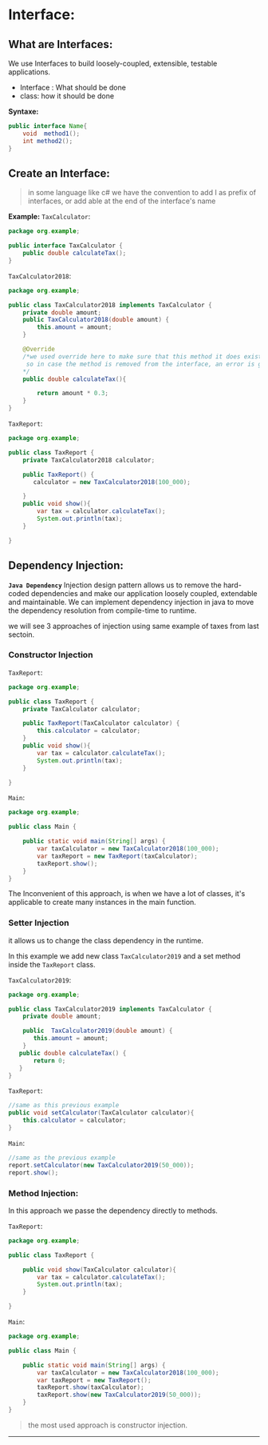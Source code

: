 # Interface: 

## What are Interfaces: 

We use Interfaces to build loosely-coupled, extensible, testable applications.

- Interface : What should be done
- class: how it should be done
  
**Syntaxe:**
```java
public interface Name{
    void  method1();
    int method2();
}
```

## Create an Interface:

> in some language like c# we have the convention to add I as prefix of interfaces, or add able at the end of the interface's name

**Example:**
`TaxCalculator`:
```java
package org.example;

public interface TaxCalculator {
    public double calculateTax();
}

```
`TaxCalculator2018`:
```java
package org.example;

public class TaxCalculator2018 implements TaxCalculator {
    private double amount;
    public TaxCalculator2018(double amount) {
        this.amount = amount;
    }

    @Override
    /*we used override here to make sure that this method it does exist in the interface and we override it,
     so in case the method is removed from the interface, an error is gonna be thrown. 
    */
    public double calculateTax(){

        return amount * 0.3;
    }
}
```
`TaxReport`:
```java
package org.example;

public class TaxReport {
    private TaxCalculator2018 calculator;

    public TaxReport() {
       calculator = new TaxCalculator2018(100_000);

    }
    public void show(){
        var tax = calculator.calculateTax();
        System.out.println(tax);
    }

}
```

## Dependency Injection:

<!-- this definitions is copied from digital ocean -->
**`Java Dependency`** Injection design pattern allows us to remove the hard-coded dependencies and make our application loosely coupled, extendable and maintainable. We can implement dependency injection in java to move the dependency resolution from compile-time to runtime. 

we will see 3 approaches of injection using same example of taxes from last sectoin.

### Constructor Injection 
`TaxReport`:

```java
package org.example;

public class TaxReport {
    private TaxCalculator calculator;

    public TaxReport(TaxCalculator calculator) {
        this.calculator = calculator;
    }
    public void show(){
        var tax = calculator.calculateTax();
        System.out.println(tax);
    }

}
```

`Main`:

```java
package org.example;

public class Main {

    public static void main(String[] args) {
        var taxCalculator = new TaxCalculator2018(100_000);
        var taxReport = new TaxReport(taxCalculator);
        taxReport.show();
    }
}
```
The Inconvenient of this approach, is when we have a lot of classes, it's applicable to create many instances in the main function.

### Setter Injection
it allows us to change the class dependency in the runtime.

In this example we add new class `TaxCalculator2019` and a set method inside the `TaxReport` class.

`TaxCalculator2019`:

```java
package org.example;

public class TaxCalculator2019 implements TaxCalculator {
    private double amount;

    public  TaxCalculator2019(double amount) {
       this.amount = amount;
    }
   public double calculateTax() {
       return 0;
   }
}
```

`TaxReport`:

```java
//same as this previous example 
public void setCalculator(TaxCalculator calculator){
    this.calculator = calculator;
}
```

`Main`:
```java
//same as the previous example
report.setCalculator(new TaxCalculator2019(50_000));
report.show();
```

### Method Injection:
In this approach we passe the dependency directly to methods.

`TaxReport`:

```java
package org.example;

public class TaxReport {

    public void show(TaxCalculator calculator){
        var tax = calculator.calculateTax();
        System.out.println(tax);
    }

}
```

`Main`:

```java
package org.example;

public class Main {

    public static void main(String[] args) {
        var taxCalculator = new TaxCalculator2018(100_000);
        var taxReport = new TaxReport();
        taxReport.show(taxCalculator);
        taxReport.show(new TaxCalculator2019(50_000));
    }
}
```
> the most used approach is constructor injection.
----------
